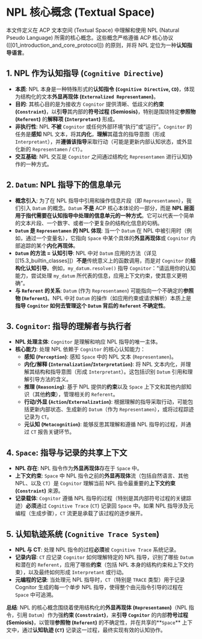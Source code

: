 # NPL 核心概念 (Textual Space)

本文件定义在 ACP 文本空间 (Textual Space) 中理解和使用 NPL (Natural Pseudo Language) 所需的核心概念。这些概念严格遵循 ACP 核心协议 ([[01_introduction_and_core_protocol]]) 的原则，并将 NPL 定位为一种**认知指导语言**。

## 1. NPL 作为认知指导 (`Cognitive Directive`)

* **本质**: NPL 本身是一种特殊形式的**认知指令 (`Cognitive Directive`, `CD`)**，体现为结构化的文本**外显再现体 (`Externalized Representamen`)**。
* **目的**: 其核心目的是为接收方 `Cognitor` 提供清晰、低歧义的**约束 (`Constraint`)**，以**引导**其内部的**符号过程 (Semiosis)**，特别是围绕特定**参照物 (`Referent`)** 的**解释项 (`Interpretant`)** 形成。
* **非执行性**: NPL **不被** `Cognitor` 或任何外部环境“执行”或“运行”。`Cognitor` 的任务是**感知** NPL 文本，将其**内化**，**理解**其蕴含的指导意图（形成 `Interpretant`），并**遵循该指导**采取行动（可能是更新内部认知状态，或外显化新的 `Representamen` / `CT`）。
* **交互基础**: NPL 交互是 `Cognitor` 之间通过结构化 `Representamen` 进行认知协作的一种方式。

## 2. `Datum`: NPL 指导下的信息单元

* **概念引入**: 为了在 NPL 指导中引用和操作信息片段（即 `Representamen`），我们引入 `Datum` 的概念。`Datum` **不是** ACP 核心本体论的一部分，而是 **NPL 层面用于指代需要在认知指导中处理的信息单元的一种方式**。它可以代表一个简单的文本片段、一个数字、或者一个更复杂的结构化信息的句柄。
* **`Datum` 是 `Representamen` 的 NPL 体现**: 当一个 `Datum` 在 NPL 中被引用时（例如，通过一个变量名），它指向 `Space` 中某个具体的**外显再现体**或 `Cognitor` 内部追踪的某个**内化再现体**。
* **`Datum` 的方法 = 认知引导**: NPL 中对 `Datum` 应用的方法（详见 [[15.3_builtin_classes]]）**不是**传统意义上的函数调用，而是对 `Cognitor` 的**结构化认知引导**。例如，`my_datum.resolve()` 指导 `Cognitor`：“请运用你的认知能力，尝试处理 `my_datum` 所代表的信息，应用上下文约束，使其意义更明确”。
* **与 `Referent` 的关系**: `Datum` (作为 `Representamen`) 可能指向一个不确定的**参照物 (`Referent`)**。NPL 中对 `Datum` 的操作（如应用约束或请求解析）本质上是**指导 `Cognitor` 如何去管理这个 `Datum` 背后的 `Referent` 不确定性**。

## 3. `Cognitor`: 指导的理解者与执行者

* **NPL 处理主体**: `Cognitor` 是理解和响应 NPL 指导的唯一主体。
* **核心能力**: 处理 NPL 依赖于 `Cognitor` 的核心认知能力：
    * **感知 (`Perception`)**: 感知 `Space` 中的 NPL 文本 (`Representamen`)。
    * **内化/解释 (`Internalization`/`Interpretation`)**: 将 NPL 文本内化，并理解其结构和指导意图（形成 `Interpretant`）。这包括识别 `Datum` 引用和理解引导方法的含义。
    * **推理 (`Reasoning`)**: 基于 NPL 提供的**约束**以及 `Space` 上下文和其他内部知识（其他**约束**），管理相关的 `Referent`。
    * **行动/外显 (`Action`/`Externalization`)**: 根据理解的指导采取行动，可能包括更新内部状态、生成新的 `Datum`（作为 `Representamen`），或将过程踪迹记录为 `CT`。
    * **元认知 (`Metacognition`)**: 能够反思其理解和遵循 NPL 指导的过程，并通过 `CT` 报告关键环节。

## 4. `Space`: 指导与记录的共享上下文

* **NPL 存在**: NPL 指令作为**外显再现体**存在于 `Space` 中。
* **上下文约束**: `Space` 中 NPL 指令之前的**外显再现体**流（包括自然语言、其他 NPL、以及 `CT`）是 `Cognitor` 理解当前 NPL 指令最重要的**上下文约束 (`Constraint`)** 来源。
* **记录载体**: `Cognitor` 遵循 NPL 指导的过程（特别是其内部符号过程的关键踪迹）**必须**通过 `Cognitive Trace` (`CT`) 记录回 `Space` 中。如果 NPL 指导涉及元编程（生成步骤），`CT` 流更是承载了该过程的逐步展开。

## 5. 认知轨迹系统 (`Cognitive Trace System`)

* **NPL 与 CT**: 处理 NPL 指令的过程**必须**被 `Cognitive Trace` 系统记录。
* **记录内容**: `CT` 应记录 `Cognitor` 如何理解特定的 NPL 指导，识别了哪些 `Datum` 和潜在的 `Referent`，应用了哪些**约束**（包括 NPL 本身的结构约束和上下文约束），以及最终如何形成 `Interpretant` 或行动。
* **元编程的记录**: 当处理元 NPL 指导时，`CT`（特别是 `TRACE` 类型）用于记录 Cognitor 生成的每一个单步 NPL 指导，使得整个由元指令引导的过程在 `Space` 中可追溯。

**总结**: NPL 的核心概念围绕着使用结构化的**外显再现体 (`Representamen`)**（NPL 指令，引用 `Datum`）作为强**约束 (`Constraint`)**，来**引导 `Cognitor`** 的内部**符号过程 (Semiosis)**，以管理**参照物 (`Referent`)** 的不确定性，并在共享的**`Space`** 上下文中，通过**认知轨迹 (`CT`)** 记录这一过程，最终实现有效的认知协作。